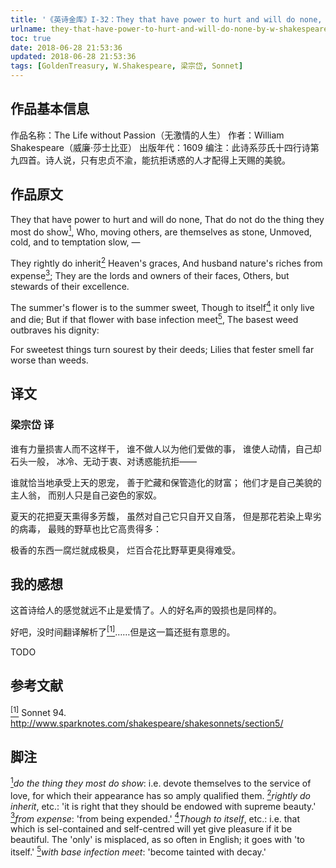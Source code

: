 ```yaml
---
title: '《英诗金库》I-32：They that have power to hurt and will do none, by W. Shakespeare'
urlname: they-that-have-power-to-hurt-and-will-do-none-by-w-shakespeare
toc: true
date: 2018-06-28 21:53:36
updated: 2018-06-28 21:53:36
tags: [GoldenTreasury, W.Shakespeare, 梁宗岱, Sonnet]
---
```



## 作品基本信息

作品名称：The Life without Passion（无激情的人生）
作者：William Shakespeare（威廉·莎士比亚）
出版年代：1609
编注：此诗系莎氏十四行诗第九四首。诗人说，只有忠贞不渝，能抗拒诱惑的人才配得上天赐的美貌。

## 作品原文
They that have power to hurt and will do none,
That do not do the thing they most do show<a href="#note1" id="note1ref"><sup>1</sup></a>,
Who, moving others, are themselves as stone,
Unmoved, cold, and to temptation slow, —

They rightly do inherit<a href="#note2" id="note2ref"><sup>2</sup></a> Heaven's graces,
And husband nature's riches from expense<a href="#note3" id="note3ref"><sup>3</sup></a>;
They are the lords and owners of their faces,
Others, but stewards of their excellence.

The summer's flower is to the summer sweet,
Though to itself<a href="#note4" id="note4ref"><sup>4</sup></a> it only live and die;
But if that flower with base infection meet<a href="#note5" id="note5ref"><sup>5</sup></a>,
The basest weed outbraves his dignity:

For sweetest things turn sourest by their deeds;
Lilies that fester smell far worse than weeds.

## 译文
### 梁宗岱 译
谁有力量损害人而不这样干，
谁不做人以为他们爱做的事，
谁使人动情，自己却石头一般，
冰冷、无动于衷、对诱惑能抗拒——

谁就恰当地承受上天的恩宠，
善于贮藏和保管造化的财富；
他们才是自己美貌的主人翁，
而别人只是自己姿色的家奴。

夏天的花把夏天熏得多芳馥，
虽然对自己它只自开又自落，
但是那花若染上卑劣的病毒，
最贱的野草也比它高贵得多：

极香的东西一腐烂就成极臭，
烂百合花比野草更臭得难受。

## 我的感想
这首诗给人的感觉就远不止是爱情了。人的好名声的毁损也是同样的。

好吧，没时间翻译解析了<a href="#bib1" id="bib1ref"><sup>[1]</sup></a>……但是这一篇还挺有意思的。

TODO

## 参考文献
<a id="bib1" href="#bib1ref"><sup>[1]</sup></a> Sonnet 94. <http://www.sparknotes.com/shakespeare/shakesonnets/section5/>

## 脚注
<a id="note1" href="#note1ref"><sup>1</sup></a>*do the thing they most do show*: i.e. devote themselves to the service of love, for which their appearance has so amply qualified them.
<a id="note2" href="#note2ref"><sup>2</sup></a>*rightly do inherit*, etc.: 'it is right that they should be endowed with supreme beauty.'
<a id="note3" href="#note3ref"><sup>3</sup></a>*from expense*: 'from being expended.'
<a id="note4" href="#note4ref"><sup>4</sup></a>*Though to itself*, etc.: i.e. that which is sel-contained and self-centred will yet give pleasure if it be beautiful. The 'only' is misplaced, as so often in English; it goes with 'to itself.'
<a id="note5" href="#note5ref"><sup>5</sup></a>*with base infection meet*: 'become tainted with decay.'
